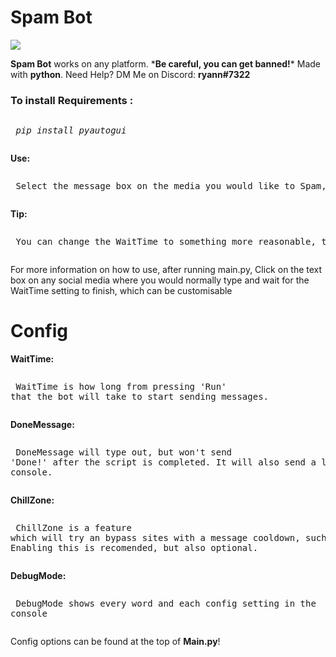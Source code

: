 # Spam Bot

![](https://cdn.discordapp.com/attachments/809311213703921674/809322001235443712/MOSHED-2021-2-11-7-16-34.gif)


<p><b>Spam Bot</b> works on any platform. *<b>Be careful, you can get banned!</b>* Made with <b>python</b>. Need Help? DM Me on Discord: <b>ryann#7322</b></p>

<h3>To install <b>Requirements :</b></h3> 
	 <pre><p> <i>pip install pyautogui</i></p></pre>
<b>Use: </b>
	<pre><p> Select the message box on the media you would like to Spam, then click 'RUN' on your IDE.</p></pre>
<b>Tip: </b>
	<pre><p> You can change the WaitTime to something more reasonable, this is set in <b>seconds</b>. Recomended is <B>10</b></p></pre>



<p> For more information on how to use, after running main.py, Click on the text box on any social media where you would normally type and wait for the WaitTime setting to finish, which can be customisable </p>


# Config
<b>WaitTime: </b> 
	 <pre><p> WaitTime is how long from pressing 'Run' that the bot will take to start sending messages. </p></pre>
<b>DoneMessage: </b>
	<pre><p> DoneMessage will type out, but won't send 'Done!' after the script is completed. It will also send a log in the console. </p></pre>
<b>ChillZone: </b>
	<pre><p> ChillZone is a feature which will try an bypass sites with a message cooldown, such as discord. Enabling this is recomended, but also optional. </p></pre>
<b>DebugMode: </b>
	<pre><p> DebugMode shows every word and each config setting in the console </p></pre>
	
	
	
<p> Config options can be found at the top of <b>Main.py</b>! </p>
